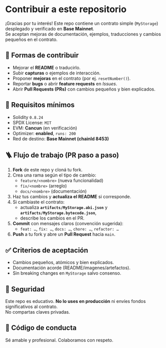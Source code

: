 # Contribuir a este repositorio

¡Gracias por tu interés! Este repo contiene un contrato simple (`MyStorage`) desplegado y verificado en **Base Mainnet**.  
Se aceptan mejoras de documentación, ejemplos, traducciones y cambios pequeños en el contrato.

## 🎯 Formas de contribuir
- Mejorar el **README** o traducirlo.
- Subir **capturas** o ejemplos de interacción.
- Proponer **mejoras** en el contrato (por ej. `resetNumber()`).
- Reportar **bugs** o abrir **feature requests** en *Issues*.
- Abrir **Pull Requests (PRs)** con cambios pequeños y bien explicados.

## 🧩 Requisitos mínimos
- Solidity `0.8.24`
- SPDX License: `MIT`
- EVM: **Cancun** (en verificación)
- Optimizer: **enabled**, `runs: 200`
- Red de destino: **Base Mainnet (chainId 8453)**

## 🪜 Flujo de trabajo (PR paso a paso)
1. **Fork** de este repo y cloná tu fork.
2. Crea una rama según el tipo de cambio:
   - `feature/<nombre>` (nueva funcionalidad)
   - `fix/<nombre>` (arreglo)
   - `docs/<nombre>` (documentación)
3. Haz tus cambios y **actualiza el README** si corresponde.
4. Si cambiaste el contrato:
   - actualiza **`artifacts/MyStorage.abi.json`** y **`artifacts/MyStorage.bytecode.json`**,
   - describe los cambios en el PR.
5. **Commit** con mensajes claros (convención sugerida):
   - `feat: …`, `fix: …`, `docs: …`, `chore: …`, `refactor: …`
6. **Push** a tu fork y abre un **Pull Request** hacia `main`.

## ✅ Criterios de aceptación
- Cambios pequeños, atómicos y bien explicados.
- Documentación acorde (README/imagenes/artefactos).
- Sin breaking changes en `MyStorage` salvo consenso.

## 🔐 Seguridad
Este repo es educativo. **No lo uses en producción** ni envíes fondos significativos al contrato.  
No compartas claves privadas.

## 🤝 Código de conducta
Sé amable y profesional. Colaboramos con respeto.
